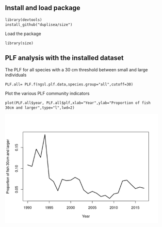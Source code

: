 Install and load package
------------------------

    library(devtools)
    install_github("duplisea/size")

Load the package

    library(size)

PLF analysis with the installed dataset
---------------------------------------

The PLF for all species with a 30 cm threshold between small and large
individuals

    PLF.all= PLF.f(ngsl.plf.data,species.group="all",cutoff=30)

Plot the various PLF community indicators

    plot(PLF.all$year, PLF.all$plf,xlab="Year",ylab="Proportion of fish 30cm and larger",type="l",lwd=2)

![](README_files/figure-markdown_strict/PLFplots-1.png)
